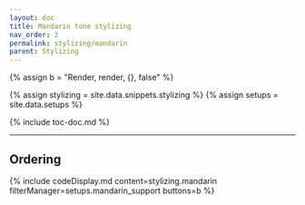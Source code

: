 ```yaml
---
layout: doc
title: Mandarin tone stylizing
nav_order: 2
permalink: stylizing/mandarin
parent: Stylizing
---
```


{% assign b = "Render, render, {}, false" %}

{% assign stylizing = site.data.snippets.stylizing %}
{% assign setups = site.data.setups %}

{% include toc-doc.md %}

---
## Ordering

{% include codeDisplay.md content=stylizing.mandarin filterManager=setups.mandarin_support buttons=b %}
